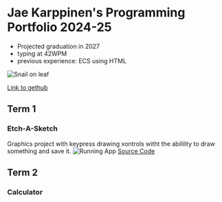# Jae Karppinen's Programming Portfolio 2024-25
* Projected graduation in 2027
* typing at 42WPM
* previous experience: ECS using HTML

![Snail on leaf](https://cdn.hswstatic.com/gif/snail-shell.jpg)

[Link to gethub](https://github.com/) 
  
## Term 1
### Etch-A-Sketch
Graphics project with keypress drawing xontrols witht the abilility to draw something and save it.
![Running App]()
[Source Code]()

## Term 2
### Calculator
